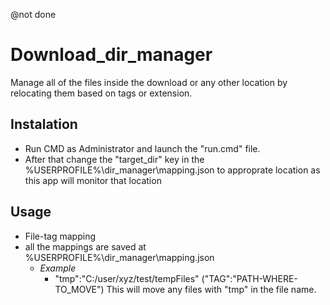 @not done
# Download_dir_manager
Manage all of the files inside the download or any other location by relocating them based on tags or extension.
## Instalation
- Run CMD as Administrator and launch the "run.cmd" file.
- After that change the "target_dir" key in the  %USERPROFILE%\dir_manager\mapping.json to approprate location as this app will monitor that location 
## Usage
- File-tag mapping 
- all the mappings are saved at %USERPROFILE%\dir_manager\mapping.json
  - *Example*
    - "tmp":"C:/user/xyz/test/tempFiles" ("TAG":"PATH-WHERE-TO_MOVE") This will move any files with "tmp" in the file name.
    
